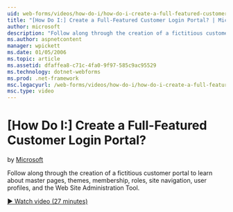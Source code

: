 ```yaml
---
uid: web-forms/videos/how-do-i/how-do-i-create-a-full-featured-customer-login-portal
title: "[How Do I:] Create a Full-Featured Customer Login Portal? | Microsoft Docs"
author: microsoft
description: "Follow along through the creation of a fictitious customer portal to learn about master pages, themes, membership, roles, site navigation, user profiles, and..."
ms.author: aspnetcontent
manager: wpickett
ms.date: 01/05/2006
ms.topic: article
ms.assetid: dfaffea8-c71c-4fa0-9f97-585c9ac95529
ms.technology: dotnet-webforms
ms.prod: .net-framework
msc.legacyurl: /web-forms/videos/how-do-i/how-do-i-create-a-full-featured-customer-login-portal
msc.type: video
---
```

[How Do I:] Create a Full-Featured Customer Login Portal?
====================
by [Microsoft](https://github.com/microsoft)

Follow along through the creation of a fictitious customer portal to learn about master pages, themes, membership, roles, site navigation, user profiles, and the Web Site Administration Tool.

[&#9654; Watch video (27 minutes)](https://channel9.msdn.com/Blogs/ASP-NET-Site-Videos/how-do-i-create-a-full-featured-customer-login-portal)